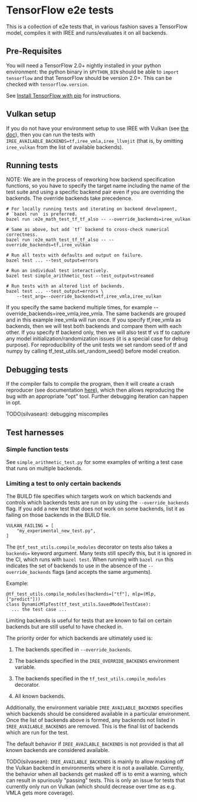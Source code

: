 # TensorFlow e2e tests

This is a collection of e2e tests that, in various fashion saves a TensorFlow
model, compiles it with IREE and runs/evaluates it on all backends.

## Pre-Requisites

You will need a TensorFlow 2.0+ nightly installed in your python environment:
the python binary in `$PYTHON_BIN` should be able to `import tensorflow` and
that TensorFlow should be version 2.0+. This can be checked with
`tensorflow.version`.

See [Install TensorFlow with pip](https://www.tensorflow.org/install/pip) for
instructions.

## Vulkan setup

If you do not have your environment setup to use IREE with Vulkan (see
[the doc](../../../docs/vulkan_and_spirv.md)), then you can run the tests with
`IREE_AVAILABLE_BACKENDS=tf,iree_vmla,iree_llvmjit` (that is, by omitting
`iree_vulkan` from the list of available backends).

## Running tests

NOTE: We are in the process of reworking how backend specification functions, so
you have to specify the target name including the name of the test suite and
using a specific backend pair even if you are overriding the backends. The
override backends take precedence.

```shell
# For locally running tests and iterating on backend development,
# `bazel run` is preferred.
bazel run :e2e_math_test_tf_tf_also -- --override_backends=iree_vulkan

# Same as above, but add `tf` backend to cross-check numerical correctness.
bazel run :e2e_math_test_tf_tf_also -- --override_backends=tf,iree_vulkan

# Run all tests with defaults and output on failure.
bazel test ... --test_output=errors

# Run an individual test interactively.
bazel test simple_arithmetic_test --test_output=streamed

# Run tests with an altered list of backends.
bazel test ... --test_output=errors \
    --test_arg=--override_backends=tf,iree_vmla,iree_vulkan
```

If you specify the same backend multiple times, for example
--override_backends=iree_vmla,iree_vmla. The same backends are grouped and in
this example iree_vmla will run once. If you specify tf,iree_vmla as backends,
then we will test both backends and compare them with each other. If you specify
tf backend only, then we will also test tf vs tf to capture any model
initialization/randomization issues (it is a special case for debug purpose).
For reproducibility of the unit tests we set random seed of tf and numpy by
calling tf_test_utils.set_random_seed() before model creation.

## Debugging tests

If the compiler fails to compile the program, then it will create a crash
reproducer (see documentation [here](https://mlir.llvm.org/docs/WritingAPass/)),
which then allows reproducing the bug with an appropriate "opt" tool. Further
debugging iteration can happen in opt.

TODO(silvasean): debugging miscompiles

## Test harnesses

### Simple function tests

See `simple_arithmetic_test.py` for some examples of writing a test case that
runs on multiple backends.

### Limiting a test to only certain backends

The BUILD file specifies which targets work on which backends and controls which
backends tests are run on by using the `--override_backends` flag. If you add a
new test that does not work on some backends, list it as failing on those
backends in the BUILD file.

```build
VULKAN_FAILING = [
    "my_experimental_new_test.py",
]
```

The `@tf_test_utils.compile_modules` decorator on tests also takes a `backends=`
keyword argument. Many tests still specify this, but it is ignored in the CI,
which runs with `bazel test`. When running with `bazel run` this indicates the
set of backends to use in the absence of the `--override_backends` flags (and
accepts the same arguments).

Example:

```
@tf_test_utils.compile_modules(backends=["tf"], mlp=(Mlp, ["predict"]))
class DynamicMlpTest(tf_test_utils.SavedModelTestCase):
  ... the test case ...
```

Limiting backends is useful for tests that are known to fail on certain backends
but are still useful to have checked in.

The priority order for which backends are ultimately used is:

1.  The backends specified in `--override_backends`.

1.  The backends specified in the `IREE_OVERRIDE_BACKENDS` environment variable.

1.  The backends specified in the `tf_test_utils.compile_modules` decorator.

1.  All known backends.

Additionally, the environment variable `IREE_AVAILABLE_BACKENDS` specifies which
backends should be considered available in a particular environment. Once the
list of backends above is formed, any backends not listed in
`IREE_AVAILABLE_BACKENDS` are removed. This is the final list of backends which
are run for the test.

The default behavior if `IREE_AVAILABLE_BACKENDS` is not provided is that all
known backends are considered available.

TODO(silvasean): `IREE_AVAILABLE_BACKENDS` is mainly to allow masking off the
Vulkan backend in environments where it is not a available. Currently, the
behavior when all backends get masked off is to emit a warning, which can result
in spuriously "passing" tests. This is only an issue for tests that currently
only run on Vulkan (which should decrease over time as e.g. VMLA gets more
coverage).
